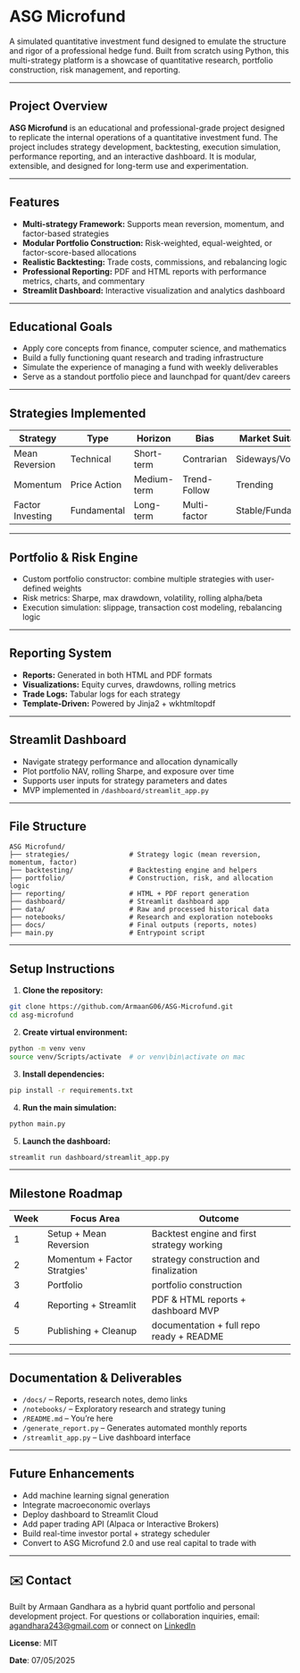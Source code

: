 # ASG Microfund

A simulated quantitative investment fund designed to emulate the structure and rigor of a professional hedge fund. Built from scratch using Python, this multi-strategy platform is a showcase of quantitative research, portfolio construction, risk management, and reporting.

---

## Project Overview

**ASG Microfund** is an educational and professional-grade project designed to replicate the internal operations of a quantitative investment fund. The project includes strategy development, backtesting, execution simulation, performance reporting, and an interactive dashboard. It is modular, extensible, and designed for long-term use and experimentation.

---

## Features

* **Multi-strategy Framework:** Supports mean reversion, momentum, and factor-based strategies
* **Modular Portfolio Construction:** Risk-weighted, equal-weighted, or factor-score-based allocations
* **Realistic Backtesting:** Trade costs, commissions, and rebalancing logic
* **Professional Reporting:** PDF and HTML reports with performance metrics, charts, and commentary
* **Streamlit Dashboard:** Interactive visualization and analytics dashboard

---

## Educational Goals

* Apply core concepts from finance, computer science, and mathematics
* Build a fully functioning quant research and trading infrastructure
* Simulate the experience of managing a fund with weekly deliverables
* Serve as a standout portfolio piece and launchpad for quant/dev careers

---

## Strategies Implemented

| Strategy         | Type         | Horizon     | Bias         | Market Suitability |
| ---------------- | ------------ | ----------- | ------------ | ------------------ |
| Mean Reversion   | Technical    | Short-term  | Contrarian   | Sideways/Volatile  |
| Momentum         | Price Action | Medium-term | Trend-Follow | Trending           |
| Factor Investing | Fundamental  | Long-term   | Multi-factor | Stable/Fundamental |

---

## Portfolio & Risk Engine

* Custom portfolio constructor: combine multiple strategies with user-defined weights
* Risk metrics: Sharpe, max drawdown, volatility, rolling alpha/beta
* Execution simulation: slippage, transaction cost modeling, rebalancing logic

---

## Reporting System

* **Reports:** Generated in both HTML and PDF formats
* **Visualizations:** Equity curves, drawdowns, rolling metrics
* **Trade Logs:** Tabular logs for each strategy
* **Template-Driven:** Powered by Jinja2 + wkhtmltopdf

---

## Streamlit Dashboard

* Navigate strategy performance and allocation dynamically
* Plot portfolio NAV, rolling Sharpe, and exposure over time
* Supports user inputs for strategy parameters and dates
* MVP implemented in `/dashboard/streamlit_app.py`

---

## File Structure

```
ASG Microfund/
├── strategies/               # Strategy logic (mean reversion, momentum, factor)
├── backtesting/              # Backtesting engine and helpers
├── portfolio/                # Construction, risk, and allocation logic
├── reporting/                # HTML + PDF report generation
├── dashboard/                # Streamlit dashboard app
├── data/                     # Raw and processed historical data
├── notebooks/                # Research and exploration notebooks
├── docs/                     # Final outputs (reports, notes)
├── main.py                   # Entrypoint script
```

---

## Setup Instructions

1. **Clone the repository:**

```bash
git clone https://github.com/ArmaanG06/ASG-Microfund.git
cd asg-microfund
```

2. **Create virtual environment:**

```bash
python -m venv venv
source venv/Scripts/activate  # or venv\bin\activate on mac
```

3. **Install dependencies:**

```bash
pip install -r requirements.txt
```

4. **Run the main simulation:**

```bash
python main.py
```

5. **Launch the dashboard:**

```bash
streamlit run dashboard/streamlit_app.py
```

---

## Milestone Roadmap

| Week | Focus Area               | Outcome                                         |
| ---- | ------------------------ | ----------------------------------------------- |
| 1    | Setup + Mean Reversion   | Backtest engine and first strategy working      |
| 2    | Momentum + Factor Stratgies'|  strategy construction and finalization      |
| 3    |  Portfolio               | portfolio construction                          |
| 4    | Reporting + Streamlit    | PDF & HTML reports + dashboard MVP              |
| 5    | Publishing + Cleanup     | documentation + full repo ready + README        |

---

## Documentation & Deliverables

* `/docs/` – Reports, research notes, demo links
* `/notebooks/` – Exploratory research and strategy tuning
* `/README.md` – You’re here
* `/generate_report.py` – Generates automated monthly reports
* `/streamlit_app.py` – Live dashboard interface

---

## Future Enhancements

* Add machine learning signal generation
* Integrate macroeconomic overlays
* Deploy dashboard to Streamlit Cloud
* Add paper trading API (Alpaca or Interactive Brokers)
* Build real-time investor portal + strategy scheduler
* Convert to ASG Microfund 2.0 and use real capital to trade with

---

## ✉️ Contact

Built by Armaan Gandhara as a hybrid quant portfolio and personal development project. For questions or collaboration inquiries, email: [agandhara243@gmail.com](mailto:agandhara243@gmail.com) or connect on [LinkedIn](https://www.linkedin.com/in/armaan-gandhara/)



**License**: MIT 

**Date**: 07/05/2025 
